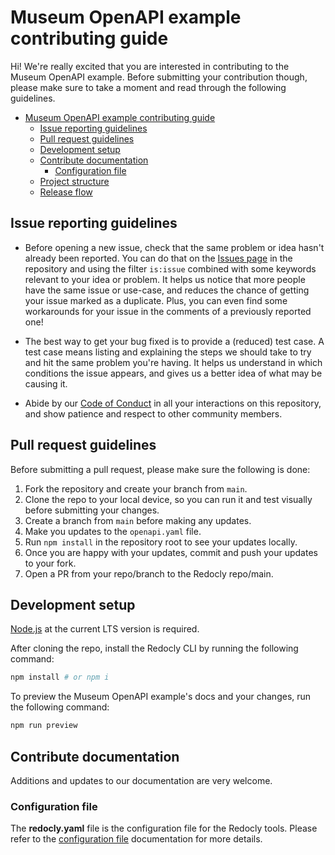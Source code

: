 # Museum OpenAPI example contributing guide

Hi! We're really excited that you are interested in contributing to the Museum OpenAPI example.
Before submitting your contribution though, please make sure to take a moment and read through the following guidelines.

- [Museum OpenAPI example contributing guide](#museum-openapi-example-contributing-guide)
  - [Issue reporting guidelines](#issue-reporting-guidelines)
  - [Pull request guidelines](#pull-request-guidelines)
  - [Development setup](#development-setup)
  - [Contribute documentation](#contribute-documentation)
    - [Configuration file](#configuration-file)
  - [Project structure](#project-structure)
  - [Release flow](#release-flow)

## Issue reporting guidelines

- Before opening a new issue, check that the same problem or idea hasn't already been reported.
  You can do that on the [Issues page](https://github.com/Redocly/museum-openapi-example/issues) in the repository and using the filter `is:issue` combined with some keywords relevant to your idea or problem.
  It helps us notice that more people have the same issue or use-case, and reduces the chance of getting your issue marked as a duplicate.
  Plus, you can even find some workarounds for your issue in the comments of a previously reported one!

- The best way to get your bug fixed is to provide a (reduced) test case.
  A test case means listing and explaining the steps we should take to try and hit the same problem you're having.
  It helps us understand in which conditions the issue appears, and gives us a better idea of what may be causing it.

- Abide by our [Code of Conduct](https://redocly.com/code-of-conduct/) in all your interactions on this repository, and show patience and respect to other community members.

## Pull request guidelines

Before submitting a pull request, please make sure the following is done:

1. Fork the repository and create your branch from `main`.
2. Clone the repo to your local device, so you can run it and test visually before submitting your changes.
3. Create a branch from `main` before making any updates.
4. Make you updates to the `openapi.yaml` file.
5. Run `npm install` in the repository root to see your updates locally.
6. Once you are happy with your updates, commit and push your updates to your fork.
7. Open a PR from your repo/branch to the Redocly repo/main.

## Development setup

[Node.js](http://nodejs.org) at the current LTS version is required.

After cloning the repo, install the Redocly CLI by running the following command:

```bash
npm install # or npm i
```

To preview the Museum OpenAPI example's docs and your changes, run the following command:

```bash
npm run preview
```

## Contribute documentation

Additions and updates to our documentation are very welcome.


### Configuration file

The **redocly.yaml** file is the configuration file for the Redocly tools.
Please refer to the [configuration file](https://redocly.com/docs/cli/configuration/) documentation for more details.
